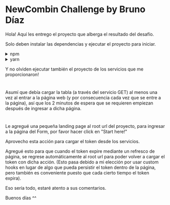 # NewCombin Challenge by Bruno Díaz

Hola! Aquí les entrego el proyecto que alberga el resultado del desafío.

Solo deben instalar las dependencias y ejecutar el proyecto para iniciar.

<details>
<summary>npm</summary>

```sh
$ npm install

$ npm start
```

</details>

<details>
<summary>yarn</summary>

```sh
$ yarn install

$ yarn start
```

</details>

Y no olviden ejecutar también el proyecto de los servicios que me proporcionaron!

#

Asumí que debía cargar la tabla (a través del servicio GET) al menos una vez al entrar a la página web (y por consecuencia cada vez que se entre a la página), así que los 2 minutos de espera que se requieren empiezan después de ingresar a dicha página.

#

Le agregué una pequeña landing page al root url del proyecto, para ingresar a la página del Form, por favor hacer click en "Start here!"

Aprovecho esta acción para cargar el token desde los servicios.

Agregué esto para que cuando el token expire mediante un refresco de página, se regrese automáticamente al root url para poder volver a cargar el token con dicha acción.
(Esto pasa debido a mi elección por usar custom hooks en lugar de algo que pueda persistir el token dentro de la página, pero también es conveniente puesto que cada cierto tiempo el token expira).

Eso sería todo, estaré atento a sus comentarios.

Buenos días ^^
